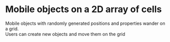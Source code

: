 # Mobile objects on a 2D array of cells
Mobile objects with randomly generated positions and properties wander on a grid.  
Users can create new objects and move them on the grid 
